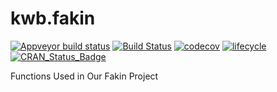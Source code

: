# kwb.fakin

[![Appveyor build status](https://ci.appveyor.com/api/projects/status/18p0ui3jcdm5lqw9/branch/master?svg=true)](https://ci.appveyor.com/project/KWB-R/kwb-fakin/branch/master)
[![Build Status](https://travis-ci.org/KWB-R/kwb.fakin.svg?branch=master)](https://travis-ci.org/KWB-R/kwb.fakin)
[![codecov](https://codecov.io/github/KWB-R/kwb.fakin/branch/master/graphs/badge.svg)](https://codecov.io/github/KWB-R/kwb.fakin)
[![lifecycle](https://img.shields.io/badge/lifecycle-stable-brightgreen.svg)](https://www.tidyverse.org/lifecycle/#stable)
[![CRAN_Status_Badge](http://www.r-pkg.org/badges/version/kwb.fakin)](http://cran.r-project.org/package=kwb.fakin)

Functions Used in Our Fakin Project
